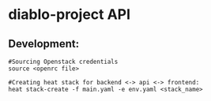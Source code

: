 diablo-project API
=================

Development:
------------
```shell
#Sourcing Openstack credentials
source <openrc file>

#Creating heat stack for backend <-> api <-> frontend:
heat stack-create -f main.yaml -e env.yaml <stack_name>
```
